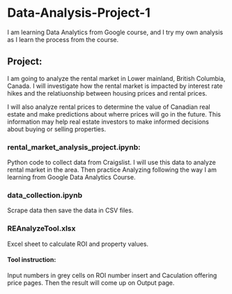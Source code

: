 # Data-Analysis-Project-1
I am learning Data Analytics from Google course, and I try my own analysis as I learn the process from the course. 

## Project:
I am going to analyze the rental market in Lower mainland, British Columbia, Canada. I will investigate how the rental market is impacted by interest rate hikes and the relatiuonship between housing prices and rental prices. 

I will also analyze rental prices to determine the value of Canadian real estate and make predictions about wherre prices will go in the future. This information may help real estate investors to make informed decisions about buying or selling properties. 

### rental_market_analysis_project.ipynb:
Python code to collect data from Craigslist. I will use this data to analyze rental market in the area. 
Then practice Analyzing following the way I am learning from Google Data Analytics Course.

### data_collection.ipynb
Scrape data then save the data in CSV files. 

### REAnalyzeTool.xlsx

Excel sheet to calculate ROI and property values. 

#### Tool instruction:
Input numbers in grey cells on ROI number insert and Caculation offering price pages. Then the result will come up on Output page.  
